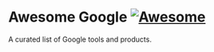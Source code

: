 # Awesome Google [![Awesome](https://awesome.re/badge.svg)](https://awesome.re)

A curated list of Google tools and products.

